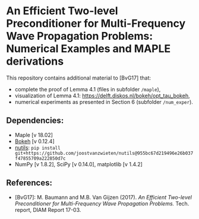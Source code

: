 An Efficient Two-level Preconditioner for Multi-Frequency Wave Propagation Problems: Numerical Examples and MAPLE derivations
=============================================================================================================================

This repository contains additional material to [BvG17] that:

* complete the proof of Lemma 4.1 (files in subfolder `/maple`),
* visualization of Lemma 4.1: https://delft.diskos.nl/bokeh/opt_tau_bokeh,
* numerical experiments as presented in Section 6 (subfolder `/num_exper`).

Dependencies:
-------------
* Maple [v 18.02]
* [Bokeh](http://bokeh.pydata.org/en/latest/) [v 0.12.4]
* [nutils](http://www.nutils.org/):  `pip install git+https://github.com/joostvanzwieten/nutils@955bc67d219496e26b037f47855709a222850d7c`
* NumPy [v 1.8.2], SciPy [v 0.14.0], matplotlib [v 1.4.2]

References:
-----------

* [BvG17]: M. Baumann and M.B. Van Gijzen (2017). *An Efficient Two-level Preconditioner for Multi-Frequency Wave Propagation Problems.* Tech. report, DIAM Report 17-03.

